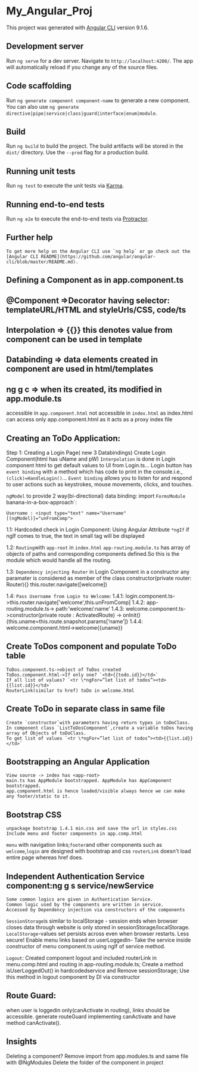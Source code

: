 # My_Angular_Proj

This project was generated with [Angular CLI](https://github.com/angular/angular-cli) version 9.1.6.

## Development server

Run `ng serve` for a dev server. Navigate to `http://localhost:4200/`. The app will automatically reload if you change any of the source files.

## Code scaffolding

Run `ng generate component component-name` to generate a new component. You can also use `ng generate directive|pipe|service|class|guard|interface|enum|module`.

## Build

Run `ng build` to build the project. The build artifacts will be stored in the `dist/` directory. Use the `--prod` flag for a production build.

## Running unit tests

Run `ng test` to execute the unit tests via [Karma](https://karma-runner.github.io).

## Running end-to-end tests

Run `ng e2e` to execute the end-to-end tests via [Protractor](http://www.protractortest.org/).

## Further help

    To get more help on the Angular CLI use `ng help` or go check out the [Angular CLI README](https://github.com/angular/angular-cli/blob/master/README.md).

## Defining a Component as in app.component.ts

## @Component =>Decorator having selector: templateURL/HTML and styleUrls/CSS, code/ts

## Interpolation => {{}} this denotes value from component can be used in template

## Databinding => data elements created in component are used in html/templates

## ng g c => when its created, its modified in app.module.ts

accessible in `app.component.html`
not accessible in `index.html` as index.html can access only app.component.html as it acts as a proxy index file

## Creating an ToDo Application:

Step 1: Creating a Login Page( new 3 Databindings) Create Login Component(html has uName and pW)
`Interpolation` is done in Login component html to get default values to UI from Login.ts...
Login button has `event binding` with a method which has code to print in the console.i.e., `(click)=HandleLogin()`...
`Event binding` allows you to listen for and respond to user actions such as keystrokes, mouse movements, clicks, and touches.

`ngModel` to provide 2 way(bi-directional) data binding: import `FormsModule` banana-in-a-box-approach`:

    Username : <input type="text" name="Username" [(ngModel)]="unFromComp">

1.1: Hardcoded check in Login Component: Using Angular Attribute `*ngIf`
if ngIf comes to true, the text in small tag will be displayed

1.2: `Routing`with `app-root` in `index.html`
`app-routing.module.ts` has array of objects of paths and corresponding components defined.So this is the module which would handle all the routing.

1.3: `Dependency injecting Router` in Login Component
in a constructor any paramater is considered as member of the class
constructor(private router: Router){}
this.router.navigate([welcome])

1.4: `Pass Username from Login to Welcome`:
1.4.1: login.component.ts->this.router.navigate['welcome',this.unFromComp]
1.4.2: app-routing.module.ts-> path:’welcome/:name’
1.4.3: welcome.component.ts->constructor(private route : ActivatedRoute)
-> onInit(){this.uname=this.route.snapshot.params[‘name’]}
1.4.4: welcome.component.html->welcome{{uname}}

## Create ToDos component and populate ToDo table

    ToDos.component.ts->object of ToDos created
    ToDos.component.html->If only one? `<td>{{todo.id}}</td>`
    If all list of values? `<tr \*ngFor=”let list of todos”><td>{{list.id}}</td>`
    RouterLink(similar to href) toDo in welcome.html

## Create ToDo in separate class in same file

    Create `constructor`with parameters having return types in toDoClass.
    In component class `ListToDosComponent`,create a variable toDos having array of Objects of toDoClass.
    To get list of values `<tr \*ngFor=”let list of todos”><td>{{list.id}}</td>`

## Bootstrapping an Angular Application

    View source -> index has <app-root>
    main.ts has AppModule bootstrapped. AppModule has AppComponent bootstrapped.
    app.component.html is hence loaded/visible always hence we can make any footer/static to it.

## Bootstrap CSS

    unpackage bootstrap 1.4.1 min.css and save the url in styles.css
    Include menu and footer components in app.comp.html

`menu` with navigation links;`footer`and other components such as `welcome`,`login` are designed with bootstrap and css
`routerLink` doesn't load entire page whereas href does.

## Independent Authentication Service component:ng g s service/newService

    Some common logics are given in Authentication Service.
    Common logic used by the components are written in service.
    Accessed by Dependency injection via constructors of the components

`SessionStorage`is similar to localStorage - session ends when browser closes
data through website is only stored in sessionStorage/localStorage.
`LocalStorage`-values set persists across even when browser restarts. Less secure!
Enable menu links based on userLoggedIn-
Take the service inside constructor of menu component.ts
using ngIf of service method.

`Logout`: Created component logout and included routerLink in menu.comp.html and routing in app-routing.module.ts; Create a method isUserLoggedOut() in hardcodedservice and Remove sessionStorage; Use this method in logout component by DI via constructor

## Route Guard:

when user is loggedin only(canActivate in routing), links should be accessible.
generate routeGuard implementing canActivate and have method canActivate().

## Insights

Deleting a component?
Remove import from app.modules.ts and
same file with @NgModules
Delete the folder of the component in project
